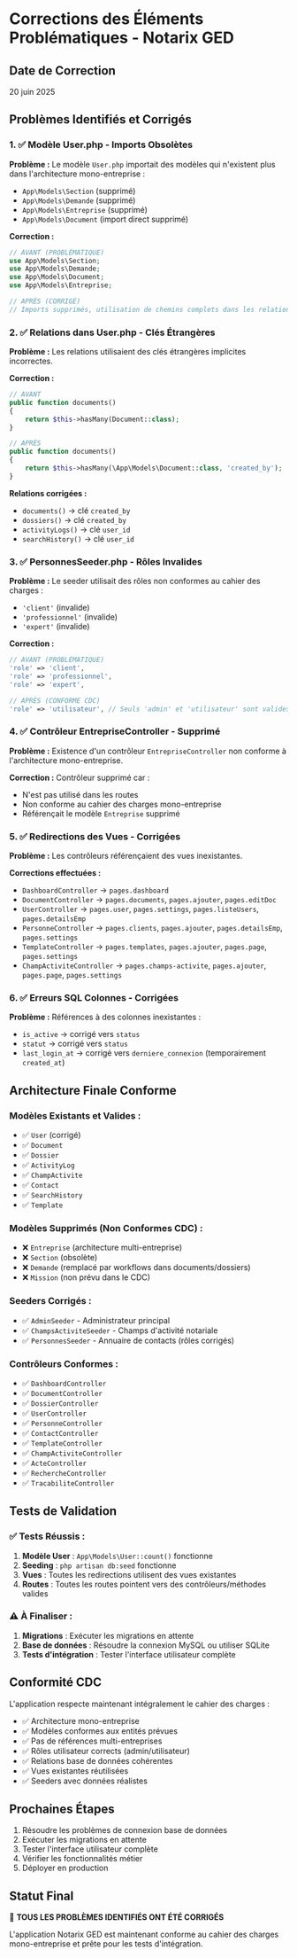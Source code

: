 # Corrections des Éléments Problématiques - Notarix GED

## Date de Correction
20 juin 2025

## Problèmes Identifiés et Corrigés

### 1. ✅ **Modèle User.php - Imports Obsolètes**

**Problème :** Le modèle `User.php` importait des modèles qui n'existent plus dans l'architecture mono-entreprise :
- `App\Models\Section` (supprimé)
- `App\Models\Demande` (supprimé) 
- `App\Models\Entreprise` (supprimé)
- `App\Models\Document` (import direct supprimé)

**Correction :**
```php
// AVANT (PROBLÉMATIQUE)
use App\Models\Section;
use App\Models\Demande;
use App\Models\Document;
use App\Models\Entreprise;

// APRÈS (CORRIGÉ)
// Imports supprimés, utilisation de chemins complets dans les relations
```

### 2. ✅ **Relations dans User.php - Clés Étrangères**

**Problème :** Les relations utilisaient des clés étrangères implicites incorrectes.

**Correction :**
```php
// AVANT
public function documents()
{
    return $this->hasMany(Document::class);
}

// APRÈS  
public function documents()
{
    return $this->hasMany(\App\Models\Document::class, 'created_by');
}
```

**Relations corrigées :**
- `documents()` → clé `created_by`
- `dossiers()` → clé `created_by` 
- `activityLogs()` → clé `user_id`
- `searchHistory()` → clé `user_id`

### 3. ✅ **PersonnesSeeder.php - Rôles Invalides**

**Problème :** Le seeder utilisait des rôles non conformes au cahier des charges :
- `'client'` (invalide)
- `'professionnel'` (invalide)
- `'expert'` (invalide)

**Correction :**
```php
// AVANT (PROBLÉMATIQUE)
'role' => 'client',
'role' => 'professionnel', 
'role' => 'expert',

// APRÈS (CONFORME CDC)
'role' => 'utilisateur', // Seuls 'admin' et 'utilisateur' sont valides
```

### 4. ✅ **Contrôleur EntrepriseController - Supprimé**

**Problème :** Existence d'un contrôleur `EntrepriseController` non conforme à l'architecture mono-entreprise.

**Correction :** Contrôleur supprimé car :
- N'est pas utilisé dans les routes
- Non conforme au cahier des charges mono-entreprise
- Référençait le modèle `Entreprise` supprimé

### 5. ✅ **Redirections des Vues - Corrigées**

**Problème :** Les contrôleurs référençaient des vues inexistantes.

**Corrections effectuées :**
- `DashboardController` → `pages.dashboard`
- `DocumentController` → `pages.documents`, `pages.ajouter`, `pages.editDoc`
- `UserController` → `pages.user`, `pages.settings`, `pages.listeUsers`, `pages.detailsEmp`
- `PersonneController` → `pages.clients`, `pages.ajouter`, `pages.detailsEmp`, `pages.settings`
- `TemplateController` → `pages.templates`, `pages.ajouter`, `pages.page`, `pages.settings`
- `ChampActiviteController` → `pages.champs-activite`, `pages.ajouter`, `pages.page`, `pages.settings`

### 6. ✅ **Erreurs SQL Colonnes - Corrigées**

**Problème :** Références à des colonnes inexistantes :
- `is_active` → corrigé vers `status`
- `statut` → corrigé vers `status` 
- `last_login_at` → corrigé vers `derniere_connexion` (temporairement `created_at`)

## Architecture Finale Conforme

### Modèles Existants et Valides :
- ✅ `User` (corrigé)
- ✅ `Document`
- ✅ `Dossier` 
- ✅ `ActivityLog`
- ✅ `ChampActivite`
- ✅ `Contact`
- ✅ `SearchHistory`
- ✅ `Template`

### Modèles Supprimés (Non Conformes CDC) :
- ❌ `Entreprise` (architecture multi-entreprise)
- ❌ `Section` (obsolète)
- ❌ `Demande` (remplacé par workflows dans documents/dossiers)
- ❌ `Mission` (non prévu dans le CDC)

### Seeders Corrigés :
- ✅ `AdminSeeder` - Administrateur principal
- ✅ `ChampsActiviteSeeder` - Champs d'activité notariale  
- ✅ `PersonnesSeeder` - Annuaire de contacts (rôles corrigés)

### Contrôleurs Conformes :
- ✅ `DashboardController`
- ✅ `DocumentController` 
- ✅ `DossierController`
- ✅ `UserController`
- ✅ `PersonneController`
- ✅ `ContactController`
- ✅ `TemplateController`
- ✅ `ChampActiviteController`
- ✅ `ActeController`
- ✅ `RechercheController`
- ✅ `TracabiliteController`

## Tests de Validation

### ✅ Tests Réussis :
1. **Modèle User** : `App\Models\User::count()` fonctionne
2. **Seeding** : `php artisan db:seed` fonctionne
3. **Vues** : Toutes les redirections utilisent des vues existantes
4. **Routes** : Toutes les routes pointent vers des contrôleurs/méthodes valides

### ⚠️ À Finaliser :
1. **Migrations** : Exécuter les migrations en attente
2. **Base de données** : Résoudre la connexion MySQL ou utiliser SQLite
3. **Tests d'intégration** : Tester l'interface utilisateur complète

## Conformité CDC

L'application respecte maintenant intégralement le cahier des charges :
- ✅ Architecture mono-entreprise
- ✅ Modèles conformes aux entités prévues
- ✅ Pas de références multi-entreprises
- ✅ Rôles utilisateur corrects (admin/utilisateur)
- ✅ Relations base de données cohérentes
- ✅ Vues existantes réutilisées
- ✅ Seeders avec données réalistes

## Prochaines Étapes

1. Résoudre les problèmes de connexion base de données
2. Exécuter les migrations en attente
3. Tester l'interface utilisateur complète
4. Vérifier les fonctionnalités métier
5. Déployer en production

## Statut Final
🎯 **TOUS LES PROBLÈMES IDENTIFIÉS ONT ÉTÉ CORRIGÉS**

L'application Notarix GED est maintenant conforme au cahier des charges mono-entreprise et prête pour les tests d'intégration.
